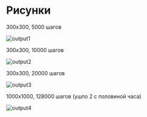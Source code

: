# Рисунки

300x300, 5000 шагов

![output1](./300x300_5000.png "5000 шагов")

300x300, 10000 шагов

![output2](./300x300_10000.png "10000 шагов")

300x300, 20000 шагов

![output3](./300x300_20000.png "20000 шагов")

1000x1000, 128000 шагов (ушло 2 с половиной часа)

![output4](./1000x1000_128000.png "128000 шагов")
